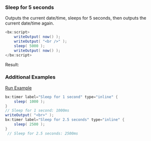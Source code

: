 ### Sleep for 5 seconds

Outputs the current date/time, sleeps for 5 seconds, then outputs the current date/time again.


```java
<bx:script>
	writeOutput( now() );
	writeOutput( "<br />" );
	sleep( 5000 );
	writeOutput( now() );
</bx:script>

```

Result: 

### Additional Examples

<a href="https://try.boxlang.io/?code=eJxLqrAqycxNLVLISUxKzbFVCs5JTS1QSMsvUjBUKE5Nzs9LUVIoqSxItVXKzMvJzEtVUqjm4iwGKdJQMDQwMFDQtOaq5dLXV8DUaAVWkFvMVV6UWZLqX1pSUFqioaBkk1RkpwTSloTTaiM9U6gZxbhtNzKF2a6AYj2SZiuwIqALAK6GRnM%3D" target="_blank">Run Example</a>

```java
bx:timer label="Sleep for 1 second" type="inline" {
	sleep( 1000 );
}
// Sleep for 1 second: 1000ms
writeOutput( "<br>" );
bx:timer label="Sleep for 2.5 seconds" type="inline" {
	sleep( 2500 );
}
 // Sleep for 2.5 seconds: 2500ms

```


